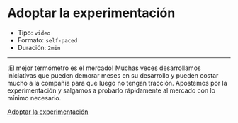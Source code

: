 # Adoptar la experimentación

* Tipo: `video`
* Formato: `self-paced`
* Duración: `2min`

***

¡El mejor termómetro es el mercado! Muchas veces desarrollamos  iniciativas que
pueden demorar meses en su desarrollo y pueden costar mucho a la compañia
para que luego no tengan tracción. Apostemos por la experimentación y
salgamos a probarlo rápidamente al mercado con lo mínimo necesario.

[Adoptar la experimentación](https://vimeo.com/373185507/)
